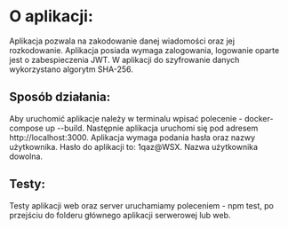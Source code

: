 # O aplikacji:
Aplikacja pozwala na zakodowanie danej wiadomości oraz jej rozkodowanie.
Aplikacja posiada wymaga zalogowania, logowanie oparte jest o zabespieczenia JWT.
W aplikacji do szyfrowanie danych wykorzystano algorytm SHA-256.

## Sposób działania:
Aby uruchomić aplikacje należy w terminalu wpisać polecenie - docker-compose up --build.
Następnie aplikacja uruchomi się pod adresem http://localhost:3000.
Aplikacja wymaga podania hasła oraz nazwy użytkownika. Hasło do aplikacji to: 1qaz@WSX.
Nazwa użytkownika dowolna.

## Testy:
Testy aplikacji web oraz server uruchamiamy poleceniem - npm test, po przejściu do folderu głównego aplikacji serwerowej lub web.
